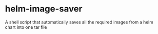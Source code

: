 # helm-image-saver
A shell script that automatically saves all the required images from a helm chart into one tar file
